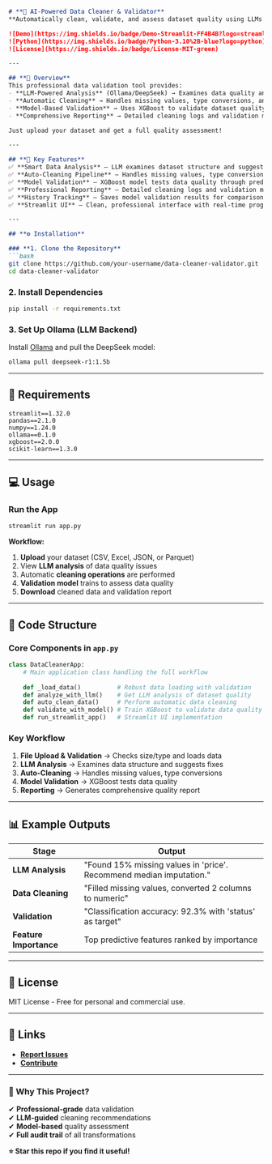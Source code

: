 

```markdown
# **🤖 AI-Powered Data Cleaner & Validator**  
**Automatically clean, validate, and assess dataset quality using LLMs and XGBoost!**  

![Demo](https://img.shields.io/badge/Demo-Streamlit-FF4B4B?logo=streamlit)  
![Python](https://img.shields.io/badge/Python-3.10%2B-blue?logo=python)  
![License](https://img.shields.io/badge/License-MIT-green)  

---

## **📌 Overview**  
This professional data validation tool provides:  
- **LLM-Powered Analysis** (Ollama/DeepSeek) → Examines data quality and suggests improvements  
- **Automatic Cleaning** → Handles missing values, type conversions, and standardization  
- **Model-Based Validation** → Uses XGBoost to validate dataset quality through predictive performance  
- **Comprehensive Reporting** → Detailed cleaning logs and validation metrics  

Just upload your dataset and get a full quality assessment!  

---

## **🚀 Key Features**  
✅ **Smart Data Analysis** – LLM examines dataset structure and suggests fixes  
✅ **Auto-Cleaning Pipeline** – Handles missing values, type conversions, and standardization  
✅ **Model Validation** – XGBoost model tests data quality through predictive performance  
✅ **Professional Reporting** – Detailed cleaning logs and validation metrics  
✅ **History Tracking** – Saves model validation results for comparison  
✅ **Streamlit UI** – Clean, professional interface with real-time progress  

---

## **⚙️ Installation**  

### **1. Clone the Repository**  
```bash
git clone https://github.com/your-username/data-cleaner-validator.git
cd data-cleaner-validator
```

### **2. Install Dependencies**  
```bash
pip install -r requirements.txt
```

### **3. Set Up Ollama (LLM Backend)**  
Install [Ollama](https://ollama.ai/) and pull the DeepSeek model:  
```bash
ollama pull deepseek-r1:1.5b
```

---

## **📂 Requirements**  
```plaintext
streamlit==1.32.0
pandas==2.1.0
numpy==1.24.0
ollama==0.1.0
xgboost==2.0.0
scikit-learn==1.3.0
```

---

## **💻 Usage**  

### **Run the App**  
```bash
streamlit run app.py
```

**Workflow:**  
1. **Upload** your dataset (CSV, Excel, JSON, or Parquet)  
2. View **LLM analysis** of data quality issues  
3. Automatic **cleaning operations** are performed  
4. **Validation model** trains to assess data quality  
5. **Download** cleaned data and validation report  

---

## **🧠 Code Structure**  

### **Core Components in `app.py`**  
```python
class DataCleanerApp:
    # Main application class handling the full workflow
    
    def _load_data()          # Robust data loading with validation
    def analyze_with_llm()    # Get LLM analysis of dataset quality
    def auto_clean_data()     # Perform automatic data cleaning
    def validate_with_model() # Train XGBoost to validate data quality
    def run_streamlit_app()   # Streamlit UI implementation
```

### **Key Workflow**  
1. **File Upload & Validation** → Checks size/type and loads data  
2. **LLM Analysis** → Examines data structure and suggests fixes  
3. **Auto-Cleaning** → Handles missing values, type conversions  
4. **Model Validation** → XGBoost tests data quality  
5. **Reporting** → Generates comprehensive quality report  

---

## **📊 Example Outputs**  

| Stage | Output |
|--------|--------|
| **LLM Analysis** | "Found 15% missing values in 'price'. Recommend median imputation." |  
| **Data Cleaning** | "Filled missing values, converted 2 columns to numeric" |  
| **Validation** | "Classification accuracy: 92.3% with 'status' as target" |  
| **Feature Importance** | Top predictive features ranked by importance |  

---

## **📜 License**  
MIT License - Free for personal and commercial use.  

---

## **🔗 Links**  
- **[Report Issues](https://github.com/your-username/data-cleaner-validator/issues)**  
- **[Contribute](https://github.com/your-username/data-cleaner-validator/pulls)**  

---

### **🎯 Why This Project?**  
✔ **Professional-grade** data validation  
✔ **LLM-guided** cleaning recommendations  
✔ **Model-based** quality assessment  
✔ **Full audit trail** of all transformations  

**⭐ Star this repo if you find it useful!**  
```

